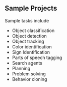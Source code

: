 ## Sample Projects

Sample tasks include
  * Object classification
  * Object detection
  * Object tracking
  * Color identification
  * Sign Identification
  * Parts of speech tagging
  * Search agents
  * Planning
  * Problem solving
  * Behavior cloning
